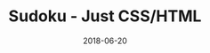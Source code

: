 ---
title: 'Sudoku - Just CSS/HTML'
description: 'Complete a sudoku puzzle without Javascript or server-side interaction.'
gametype: 'medium'
gameid: 57
date: 2018-06-20
tags: []
draft: false
type: 'games'
num19: [{'idx':1,'arr1':[1,2,3,4,5,6,7,8,9],'arr2':[1,2,3,4,5,6,7,8,9]},{'idx':2,'arr1':[1,2,3,4,5,6,7,8,9],'arr2':[1,2,3,4,5,6,7,8,9]},{'idx':3,'arr1':[1,2,3,4,5,6,7,8,9],'arr2':[1,2,3,4,5,6,7,8,9]},{'idx':4,'arr1':[1,2,3,4,5,6,7,8,9],'arr2':[1,2,3,4,5,6,7,8,9]},{'idx':5,'arr1':[1,2,3,4,5,6,7,8,9],'arr2':[1,2,3,4,5,6,7,8,9]},{'idx':6,'arr1':[1,2,3,4,5,6,7,8,9],'arr2':[1,2,3,4,5,6,7,8,9]},{'idx':7,'arr1':[1,2,3,4,5,6,7,8,9],'arr2':[1,2,3,4,5,6,7,8,9]},{'idx':8,'arr1':[1,2,3,4,5,6,7,8,9],'arr2':[1,2,3,4,5,6,7,8,9]},{'idx':9,'arr1':[1,2,3,4,5,6,7,8,9],'arr2':[1,2,3,4,5,6,7,8,9]}]
puzzle: [[0, 0, 0, 0, 3, 0, 0, 0, 0], [0, 6, 3, 1, 0, 9, 2, 4, 0], [0, 0, 8, 0, 0, 0, 7, 0, 0], [1, 0, 6, 0, 0, 0, 4, 0, 2], [3, 0, 0, 0, 1, 0, 0, 0, 6], [0, 4, 0, 0, 7, 0, 0, 1, 0], [0, 0, 1, 0, 0, 0, 9, 0, 0], [9, 7, 0, 0, 0, 0, 0, 6, 5], [0, 0, 0, 4, 0, 5, 0, 0, 0]]
layout: 'sudokucssstatic'
---